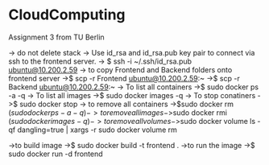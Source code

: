 # CloudComputing
Assignment 3 from TU Berlin

-> do not delete stack
-> Use id_rsa and id_rsa.pub key pair to connect via ssh to the frontend server.
-> $ ssh -i ~/.ssh/id_rsa.pub ubuntu@10.200.2.59
-> to copy Frontend and Backend folders onto frontend server
	->$ scp -r Frontend ubuntu@10.200.2.59:~
	->$ scp -r Backend ubuntu@10.200.2.59:~
-> To list all containers
	->$ sudo docker ps -a -q
-> To list all images
	->$ sudo docker images -q
-> To stop conatiners
	->$ sudo docker stop <CONTAINER ID>
-> to remove all containers
	->$sudo docker rm $(sudo docker ps -a -q)
->to remove all images
	->$sudo docker rmi $(sudo docker images -q)
->to remove all volumes
	->$sudo docker volume ls -qf dangling=true | xargs -r sudo docker volume rm

->to build image
	->$ sudo docker build -t frontend .
->to run the image
	->$ sudo docker run -d frontend



